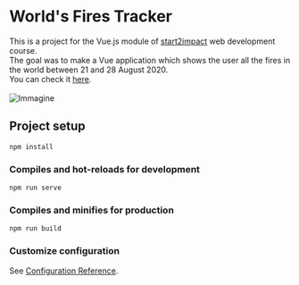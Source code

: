# World's Fires Tracker 

This is a project for the Vue.js module of [start2impact](https://www.start2impact.it/) web development course. <br>
The goal was to make a Vue application which shows the user all the fires in the world between 21 and 28 August 2020. <br>
You can check it [here](https://fire-tracker.netlify.app/).<br><br>
![Immagine](https://user-images.githubusercontent.com/84512004/150693364-9f738150-6d9c-40a8-bbac-66bcd5602736.png)

## Project setup
```
npm install
```

### Compiles and hot-reloads for development
```
npm run serve
```

### Compiles and minifies for production
```
npm run build
```

### Customize configuration
See [Configuration Reference](https://cli.vuejs.org/config/).
